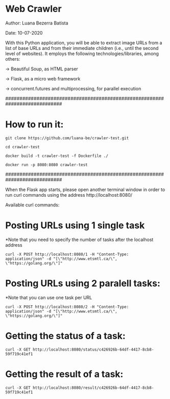 # Web Crawler

Author: Luana Bezerra Batista

Date: 10-07-2020

With this Python application, you will be able to extract image URLs from a list of base URLs and from their immediate children 
(i.e., until the second level of websites). It employs the following technologies/libraries, among others:

-> Beautiful Soup, as HTML parser

-> Flask, as a micro web framework

-> concurrent.futures and multiprocessing, for parallel execution

############################################################################
# How to run it:

`git clone https://github.com/luana-be/crawler-test.git`

`cd crawler-test`

`docker build -t crawler-test -f Dockerfile ./`

`docker run -p 8080:8080 crawler-test`

############################################################################

When the Flask app starts, please open another terminal window in order to run curl commands using the address http://localhost:8080/

Available curl commands:

# Posting URLs using 1 single task 
*Note that you need to specify the number of tasks after the localhost address

`curl -X POST http://localhost:8080/1 -H "Content-Type: application/json" -d "[\"http://www.etsmtl.ca/\", \"https://golang.org/\"]"`
 
# Posting URLs using 2 paralell tasks:
*Note that you can use one task per URL

`curl -X POST http://localhost:8080/2 -H "Content-Type: application/json" -d "[\"http://www.etsmtl.ca/\", \"https://golang.org/\"]"`
 
# Getting the status of a task:

`curl -X GET http://localhost:8080/status/c426926b-64df-4417-8cb8-59f719c41ef1`
 
# Getting the result of a task:

`curl -X GET http://localhost:8080/result/c426926b-64df-4417-8cb8-59f719c41ef1`
